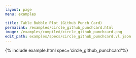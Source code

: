 ```yaml
---
layout: page
menu: examples

title: Table Bubble Plot (Github Punch Card)
permalink: /examples/circle_github_punchcard.html
image: /examples/compiled/circle_github_punchcard.png
edit_path: examples/specs/circle_github_punchcard.vl.json
---
```




{% include example.html spec='circle_github_punchcard'%}
